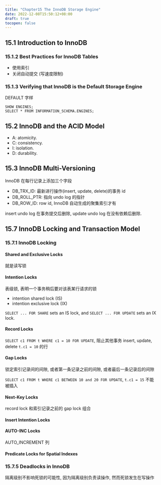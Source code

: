```yaml
---
title: "Chapter15 The InnoDB Storage Engine"
date: 2022-12-08T15:50:12+08:00
draft: true
tocopen: false
---
```


## 15.1 Introduction to InnoDB

### 15.1.2 Best Practices for InnoDB Tables

- 使用索引
- 关闭自动提交 (写速度限制)

### 15.1.3 Verifying that InnoDB is the Default Storage Engine

DEFAULT 字样
```mysql
SHOW ENGINES;
SELECT * FROM INFORMATION_SCHEMA.ENGINES;
```



## 15.2 InnoDB and the ACID Model

- A: atomicity.
- C: consistency.
- I: isolation.
- D: durability.



## 15.3 InnoDB Multi-Versioning

InnoDB 在每行记录上添加三个字段

- DB_TRX_ID: 最新进行操作(insert, update, delete)的事务 id
- DB_ROLL_PTR: 指向 undo log 的指针
- DB_ROW_ID: row id, InnoDB 自动生成的聚集索引才有

insert undo log 在事务提交后删除, update undo log 在没有依赖后删除.



## 15.7 InnoDB Locking and Transaction Model

### 15.7.1 InnoDB Locking

#### Shared and Exclusive Locks

就是读写锁

#### Intention Locks

表级锁, 表明一个事务稍后要对该表某行请求的锁
- intention shared lock (IS)
- intention exclusive lock (IX)

`SELECT ... FOR SHARE` sets an IS lock, and `SELECT ... FOR UPDATE` sets an IX lock.

#### Record Locks

`SELECT c1 FROM t WHERE c1 = 10 FOR UPDATE`, 阻止其他事务 insert, update, delete `t.c1 = 10` 的行

#### Gap Locks

锁定索引记录间的间隙, 或者第一条记录之前的间隙, 或者最后一条记录后的间隙

`SELECT c1 FROM t WHERE c1 BETWEEN 10 and 20 FOR UPDATE`, `t.c1 = 15` 不能被插入

#### Next-Key Locks

record lock 和索引记录之前的 gap lock 组合

#### Insert Intention Locks

#### AUTO-INC Locks

AUTO_INCREMENT 列

#### Predicate Locks for Spatial Indexes

### 15.7.5 Deadlocks in InnoDB

隔离级别不影响死锁的可能性, 因为隔离级别负责读操作, 然而死锁发生在写操作